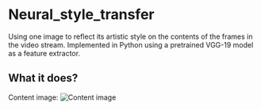 # Neural_style_transfer
Using one image to reflect its artistic style on the contents of the frames in the video stream. Implemented in Python using a pretrained VGG-19 model as a feature extractor.

## What it does?

Content image:
![Content image](https://www.google.com/url?sa=i&url=https%3A%2F%2Ftowardsdatascience.com%2Fimportant-resources-if-you-are-working-with-neural-style-transfer-or-deep-photo-style-transfer-719593b3dbf1&psig=AOvVaw1FNB46EtXqY3kRtU566m1Y&ust=1588069021666000&source=images&cd=vfe&ved=0CAIQjRxqFwoTCIiw9KewiOkCFQAAAAAdAAAAABAD)
